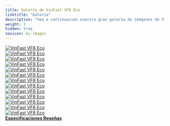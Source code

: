 ```yaml
---
title: Galería de VinFast VF8 Eco
linktitle: "Galería"
description: "Vea a continuación nuestra gran galería de imágenes de VinFast VF8 Eco. Haga clic en las imágenes para versiones en alta resolución."
weight: 5
hidden: true
navicon: bi-images
---
```

<!-- markdownlint-disable MD033 -->
<div class="row" id ="my-gallery">
	<div class="pswp-grid-item col-6 col-md-4">
		<a href="https://media.evkx.net/multimedia/models/vinfast/vf8/vf8_eco/details_1.jpg"
data-pswp-src="https://media.evkx.net/multimedia/models/vinfast/vf8/vf8_eco/details_1.jpg"
data-pswp-width="2048"
data-pswp-height="1365" 
target="_blank">
			<img src="https://media.evkx.net/multimedia/models/vinfast/vf8/vf8_eco/details_1_xst.jpg" alt="VinFast VF8 Eco" class="img-fluid " />
		</a>
	</div>
	<div class="pswp-grid-item col-6 col-md-4">
		<a href="https://media.evkx.net/multimedia/models/vinfast/vf8/vf8_eco/details_2.jpg"
data-pswp-src="https://media.evkx.net/multimedia/models/vinfast/vf8/vf8_eco/details_2.jpg"
data-pswp-width="3000"
data-pswp-height="2000" 
target="_blank">
			<img src="https://media.evkx.net/multimedia/models/vinfast/vf8/vf8_eco/details_2_xst.jpg" alt="VinFast VF8 Eco" class="img-fluid " />
		</a>
	</div>
	<div class="pswp-grid-item col-6 col-md-4">
		<a href="https://media.evkx.net/multimedia/models/vinfast/vf8/vf8_eco/exterior_1.jpg"
data-pswp-src="https://media.evkx.net/multimedia/models/vinfast/vf8/vf8_eco/exterior_1.jpg"
data-pswp-width="2048"
data-pswp-height="1365" 
target="_blank">
			<img src="https://media.evkx.net/multimedia/models/vinfast/vf8/vf8_eco/exterior_1_xst.jpg" alt="VinFast VF8 Eco" class="img-fluid " />
		</a>
	</div>
	<div class="pswp-grid-item col-6 col-md-4">
		<a href="https://media.evkx.net/multimedia/models/vinfast/vf8/vf8_eco/exterior_2.jpg"
data-pswp-src="https://media.evkx.net/multimedia/models/vinfast/vf8/vf8_eco/exterior_2.jpg"
data-pswp-width="3000"
data-pswp-height="1687" 
target="_blank">
			<img src="https://media.evkx.net/multimedia/models/vinfast/vf8/vf8_eco/exterior_2_xst.jpg" alt="VinFast VF8 Eco" class="img-fluid " />
		</a>
	</div>
	<div class="pswp-grid-item col-6 col-md-4">
		<a href="https://media.evkx.net/multimedia/models/vinfast/vf8/vf8_eco/exterior_3.jpg"
data-pswp-src="https://media.evkx.net/multimedia/models/vinfast/vf8/vf8_eco/exterior_3.jpg"
data-pswp-width="3000"
data-pswp-height="1687" 
target="_blank">
			<img src="https://media.evkx.net/multimedia/models/vinfast/vf8/vf8_eco/exterior_3_xst.jpg" alt="VinFast VF8 Eco" class="img-fluid " />
		</a>
	</div>
	<div class="pswp-grid-item col-6 col-md-4">
		<a href="https://media.evkx.net/multimedia/models/vinfast/vf8/vf8_eco/exterior_4.jpg"
data-pswp-src="https://media.evkx.net/multimedia/models/vinfast/vf8/vf8_eco/exterior_4.jpg"
data-pswp-width="2048"
data-pswp-height="1463" 
target="_blank">
			<img src="https://media.evkx.net/multimedia/models/vinfast/vf8/vf8_eco/exterior_4_xst.jpg" alt="VinFast VF8 Eco" class="img-fluid " />
		</a>
	</div>
	<div class="pswp-grid-item col-6 col-md-4">
		<a href="https://media.evkx.net/multimedia/models/vinfast/vf8/vf8_eco/exterior_5.jpg"
data-pswp-src="https://media.evkx.net/multimedia/models/vinfast/vf8/vf8_eco/exterior_5.jpg"
data-pswp-width="1536"
data-pswp-height="864" 
target="_blank">
			<img src="https://media.evkx.net/multimedia/models/vinfast/vf8/vf8_eco/exterior_5_xst.jpg" alt="VinFast VF8 Eco" class="img-fluid " />
		</a>
	</div>
	<div class="pswp-grid-item col-6 col-md-4">
		<a href="https://media.evkx.net/multimedia/models/vinfast/vf8/vf8_eco/headligts_1.jpg"
data-pswp-src="https://media.evkx.net/multimedia/models/vinfast/vf8/vf8_eco/headligts_1.jpg"
data-pswp-width="2048"
data-pswp-height="1365" 
target="_blank">
			<img src="https://media.evkx.net/multimedia/models/vinfast/vf8/vf8_eco/headligts_1_xst.jpg" alt="VinFast VF8 Eco" class="img-fluid " />
		</a>
	</div>
	<div class="pswp-grid-item col-6 col-md-4">
		<a href="https://media.evkx.net/multimedia/models/vinfast/vf8/vf8_eco/interior_1.jpg"
data-pswp-src="https://media.evkx.net/multimedia/models/vinfast/vf8/vf8_eco/interior_1.jpg"
data-pswp-width="1920"
data-pswp-height="1080" 
target="_blank">
			<img src="https://media.evkx.net/multimedia/models/vinfast/vf8/vf8_eco/interior_1_xst.jpg" alt="VinFast VF8 Eco" class="img-fluid " />
		</a>
	</div>
	<div class="pswp-grid-item col-6 col-md-4">
		<a href="https://media.evkx.net/multimedia/models/vinfast/vf8/vf8_eco/main_1.jpg"
data-pswp-src="https://media.evkx.net/multimedia/models/vinfast/vf8/vf8_eco/main_1.jpg"
data-pswp-width="3000"
data-pswp-height="1687" 
target="_blank">
			<img src="https://media.evkx.net/multimedia/models/vinfast/vf8/vf8_eco/main_1_xst.jpg" alt="VinFast VF8 Eco" class="img-fluid " />
		</a>
	</div>
	<div class="pswp-grid-item col-6 col-md-4">
		<a href="https://media.evkx.net/multimedia/models/vinfast/vf8/vf8_eco/rearlights_1.jpg"
data-pswp-src="https://media.evkx.net/multimedia/models/vinfast/vf8/vf8_eco/rearlights_1.jpg"
data-pswp-width="3000"
data-pswp-height="2001" 
target="_blank">
			<img src="https://media.evkx.net/multimedia/models/vinfast/vf8/vf8_eco/rearlights_1_xst.jpg" alt="VinFast VF8 Eco" class="img-fluid " />
		</a>
	</div>
	<div class="pswp-grid-item col-6 col-md-4">
		<a href="https://media.evkx.net/multimedia/models/vinfast/vf8/vf8_eco/screens_1.jpg"
data-pswp-src="https://media.evkx.net/multimedia/models/vinfast/vf8/vf8_eco/screens_1.jpg"
data-pswp-width="2960"
data-pswp-height="1232" 
target="_blank">
			<img src="https://media.evkx.net/multimedia/models/vinfast/vf8/vf8_eco/screens_1_xst.jpg" alt="VinFast VF8 Eco" class="img-fluid " />
		</a>
	</div>
	<div class="pswp-grid-item col-6 col-md-4">
		<a href="https://media.evkx.net/multimedia/models/vinfast/vf8/vf8_eco/secondrowseats_1.jpg"
data-pswp-src="https://media.evkx.net/multimedia/models/vinfast/vf8/vf8_eco/secondrowseats_1.jpg"
data-pswp-width="2960"
data-pswp-height="1232" 
target="_blank">
			<img src="https://media.evkx.net/multimedia/models/vinfast/vf8/vf8_eco/secondrowseats_1_xst.jpg" alt="VinFast VF8 Eco" class="img-fluid " />
		</a>
	</div>
</div>
<script type="module">
  import PhotoSwipeLightbox from '/js/photoswipe-lightbox.esm.js';
    const lightbox = new PhotoSwipeLightbox({
       gallery: '#my-gallery',
        children: 'a',
        pswpModule: () => import('/js/photoswipe.esm.js')
    });
lightbox.init();
</script>
<div class="mt-3 mb-3">
<a href="../specifications/" class="text-decoration-none text-black">
<strong><i class="bi-arrow-left"></i> Especificaciones </strong>
</a>
<a href="../reviews/" class="text-decoration-none text-black float-end">
<strong>Reseñas <i class="bi-arrow-right"></i></strong>
</a>
</div>
